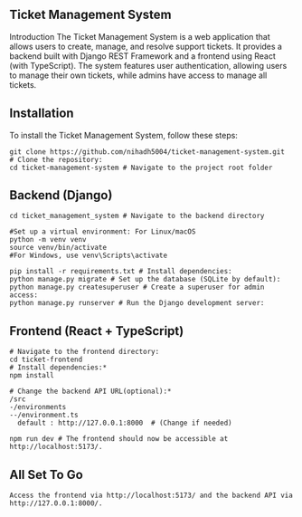## Ticket Management System
Introduction
The Ticket Management System is a web application that allows users to create, manage, and resolve support tickets. It provides a backend built with Django REST Framework and a frontend using React (with TypeScript). The system features user authentication, allowing users to manage their own tickets, while admins have access to manage all tickets.

## Installation
To install the Ticket Management System, follow these steps:
  
  ``` shell
  git clone https://github.com/nihadh5004/ticket-management-system.git  # Clone the repository:
  cd ticket-management-system # Navigate to the project root folder

 ```
  ## Backend (Django)
  
  ```shell
  cd ticket_management_system # Navigate to the backend directory

  #Set up a virtual environment: For Linux/macOS
  python -m venv venv
  source venv/bin/activate
  #For Windows, use venv\Scripts\activate

  pip install -r requirements.txt # Install dependencies:
  python manage.py migrate # Set up the database (SQLite by default):
  python manage.py createsuperuser # Create a superuser for admin access:
  python manage.py runserver # Run the Django development server:
```

  ## Frontend (React + TypeScript)
  
  ```shell
  # Navigate to the frontend directory:
  cd ticket-frontend
  # Install dependencies:*
  npm install

  # Change the backend API URL(optional):*
  /src
  -/environments
  --/environment.ts
    default : http://127.0.0.1:8000  # (Change if needed)

  npm run dev # The frontend should now be accessible at http://localhost:5173/.
```

  ## All Set To Go
    Access the frontend via http://localhost:5173/ and the backend API via http://127.0.0.1:8000/.

